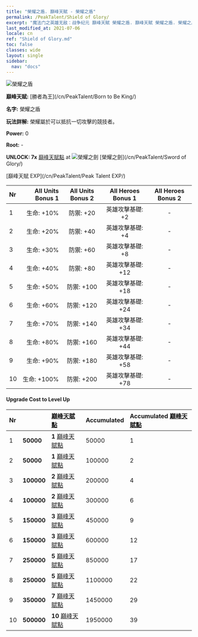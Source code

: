 ```yaml
---
title: "榮耀之盾. 巔峰天賦 - 榮耀之盾"
permalink: /PeakTalent/Shield of Glory/
excerpt: "魔法门之英雄无敌：战争纪元 巔峰天賦 榮耀之盾. 巔峰天賦 榮耀之盾. 榮耀之盾"
last_modified_at: 2021-07-06
locale: cn
ref: "Shield of Glory.md"
toc: false
classes: wide
layout: single
sidebar:
  nav: "docs"
---
```


  ![榮耀之盾](/images/pt/talent_4202.png)

  **巔峰天賦:** [勝者為王](/cn/PeakTalent/Born to Be King/)

  **名字:** 榮耀之盾

  **玩法詳解:** 榮耀屬於可以抵抗一切攻擊的競技者。

  **Power:** 0

  **Root:** -

  **UNLOCK: 7x** [巔峰天賦點](/cn/Items/con_934/) at ![榮耀之劍](/images/pt/talent_4201.png) [榮耀之劍](/cn/PeakTalent/Sword of Glory/)

  [巔峰天賦 EXP](/cn/PeakTalent/Peak Talent EXP/)

  | Nr | All Units Bonus 1 | All Units Bonus 2 | All Heroes Bonus 1 | All Heroes Bonus 2 |
  |:---|--------------:|:-------------:|:-------------:|:-------------:|
  | 1 | 生命: +10% | 防禦: +20 | 英雄攻擊基礎: +2 | - |
  | 2 | 生命: +20% | 防禦: +40 | 英雄攻擊基礎: +4 | - |
  | 3 | 生命: +30% | 防禦: +60 | 英雄攻擊基礎: +8 | - |
  | 4 | 生命: +40% | 防禦: +80 | 英雄攻擊基礎: +12 | - |
  | 5 | 生命: +50% | 防禦: +100 | 英雄攻擊基礎: +18 | - |
  | 6 | 生命: +60% | 防禦: +120 | 英雄攻擊基礎: +24 | - |
  | 7 | 生命: +70% | 防禦: +140 | 英雄攻擊基礎: +34 | - |
  | 8 | 生命: +80% | 防禦: +160 | 英雄攻擊基礎: +44 | - |
  | 9 | 生命: +90% | 防禦: +180 | 英雄攻擊基礎: +58 | - |
  | 10 | 生命: +100% | 防禦: +200 | 英雄攻擊基礎: +78 | - |


#### Upgrade Cost to Level Up

  | Nr | <i class="fas fa-coins"/> | [巔峰天賦點](/cn/Items/con_934/) | Accumulated <i class="fas fa-coins"/> | Accumulated [巔峰天賦點](/cn/Items/con_934/) |
  |:---|:--------------|:-------------|:-------------|:-------------|
  | 1 | **50000** | **1** [巔峰天賦點](/cn/Items/con_934/) | 50000 | 1 |
  | 2 | **50000** | **1** [巔峰天賦點](/cn/Items/con_934/) | 100000 | 2 |
  | 3 | **100000** | **2** [巔峰天賦點](/cn/Items/con_934/) | 200000 | 4 |
  | 4 | **100000** | **2** [巔峰天賦點](/cn/Items/con_934/) | 300000 | 6 |
  | 5 | **150000** | **3** [巔峰天賦點](/cn/Items/con_934/) | 450000 | 9 |
  | 6 | **150000** | **3** [巔峰天賦點](/cn/Items/con_934/) | 600000 | 12 |
  | 7 | **250000** | **5** [巔峰天賦點](/cn/Items/con_934/) | 850000 | 17 |
  | 8 | **250000** | **5** [巔峰天賦點](/cn/Items/con_934/) | 1100000 | 22 |
  | 9 | **350000** | **7** [巔峰天賦點](/cn/Items/con_934/) | 1450000 | 29 |
  | 10 | **500000** | **10** [巔峰天賦點](/cn/Items/con_934/) | 1950000 | 39 |

